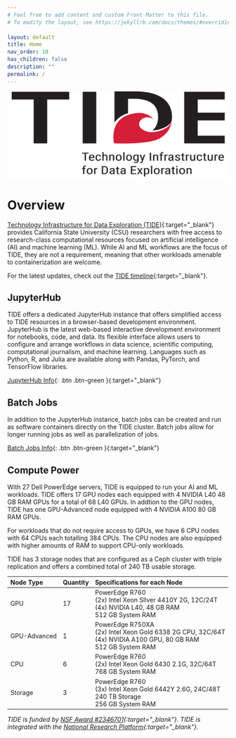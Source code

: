 ```yaml
---
# Feel free to add content and custom Front Matter to this file.
# To modify the layout, see https://jekyllrb.com/docs/themes/#overriding-theme-defaults

layout: default
title: Home
nav_order: 10
has_children: false
description: ""
permalink: /
---
```


<img src="/images/jupyterhub/tide_logo_large.png" alt="TIDE Technology Infrastructure for Data Exploration" height="200" width="600">

# Overview
[Technology Infrastructure for Data Exploration (TIDE)](https://tide.sdsu.edu/){:target="_blank"} provides California State University (CSU) researchers with free access to research-class computational resources focused on artificial intelligence (AI) and machine learning (ML). 
While AI and ML workflows are the focus of TIDE, they are not a requirement, meaning that other workloads amenable to containerization are welcome.

For the latest updates, check out the [TIDE timeline](https://tide.sdsu.edu/timeline/){:target="_blank"}.

## JupyterHub
TIDE offers a dedicated JupyterHub instance that offers simplified access to TIDE resources in a browser-based development environment.
JupyterHub is the latest web-based interactive development environment for notebooks, code, and data. 
Its flexible interface allows users to configure and arrange workflows in data science, scientific computing, computational journalism, and machine learning.
Languages such as Python, R, and Julia are available along with Pandas, PyTorch, and TensorFlow libraries.


[JupyterHub Info](/jupyterhub){: .btn .btn-green }{:target="_blank"}


## Batch Jobs
In addition to the JupyterHub instance, batch jobs can be created and run as software containers directly on the TIDE cluster.
Batch jobs allow for longer running jobs as well as parallelization of jobs.


[Batch Jobs Info](/batch-jobs){: .btn .btn-green }{:target="_blank"}

## Compute Power
With 27 Dell PowerEdge servers, TIDE is equipped to run your AI and ML workloads.
TIDE offers 17 GPU nodes each equipped with 4 NVIDIA L40 48 GB RAM GPUs for a total of 68 L40 GPUs.
In addtion to the GPU nodes, TIDE has one GPU-Advanced node equipped with 4 NVIDIA A100 80 GB RAM GPUs.

For workloads that do not require access to GPUs, we have 6 CPU nodes with 64 CPUs each totalling 384 CPUs.
The CPU nodes are also equipped with higher amounts of RAM to support CPU-only workloads.

TIDE has 3 storage nodes that are configured as a Ceph cluster with triple replication and offers a combined total of 240 TB usable storage.

| Node Type    | Quantity | Specifications for each Node |
|:-------------|:---------|:------|
| GPU          | 17       | PowerEdge R760<br/> (2x) Intel Xeon SIlver 4410Y 2G, 12C/24T <br/> (4x) NVIDIA L40, 48 GB RAM<br/> 512 GB System RAM |
| GPU-Advanced    | 1        | PowerEdge R750XA<br />(2x) Intel Xeon Gold 6338 2G CPU, 32C/64T<br/>(4x) NVIDIA A100 GPU, 80 GB RAM<br/>512 GB System RAM |
| CPU          | 6        | PowerEdge R760<br/>(2x) Intel Xeon Gold 6430 2.1G, 32C/64T <br/> 768 GB System RAM |
| Storage      | 3        | PowerEdge R760<br/> (3x) Intel Xeon Gold 6442Y 2.6G, 24C/48T <br/> 240 TB Storage<br/>256 GB System RAM |


*TIDE is funded by [NSF Award #2346701](https://www.nsf.gov/awardsearch/showAward?AWD_ID=2346701){:target="_blank"}.
TIDE is integrated with the [National Research Platform](https://nationalresearchplatform.org/){:target="_blank"}.*
